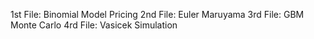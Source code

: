 1st File: Binomial Model Pricing
2nd File: Euler Maruyama
3rd File: GBM Monte Carlo
4rd File: Vasicek Simulation
